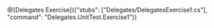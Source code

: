 @[Delegates Exercise]({"stubs": ["Delegates/DelegatesExercise1.cs"], "command": "Delegates.UnitTest.Exercise1"})
